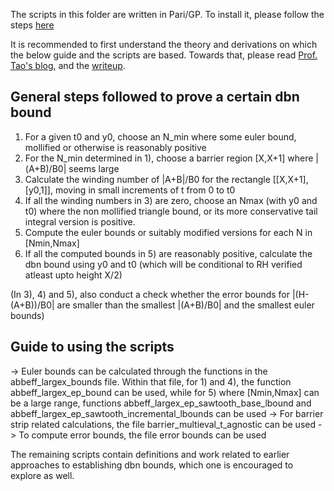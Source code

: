 The scripts in this folder are written in Pari/GP. To install it, please follow the steps <a href='https://pari.math.u-bordeaux.fr/'>here</a>

It is recommended to first understand the theory and derivations on which the below guide and the scripts are based. Towards that, please read <a href='https://terrytao.wordpress.com/'>Prof. Tao's blog</a>, and the <a href='https://github.com/km-git-acc/dbn_upper_bound/blob/master/Writeup/debruijn.pdf'>writeup</a>. 

General steps followed to prove a certain dbn bound 
-----------------------------------------------------------------------------------------------
1) For a given t0 and y0, choose an N_min where some euler bound, mollified or otherwise is reasonably positive
2) For the N_min determined in 1), choose a barrier region [X,X+1] where |(A+B)/B0| seems large
3) Calculate the winding number of |A+B|/B0 for the rectangle [[X,X+1],[y0,1]], moving in small increments of t from 0 to t0
4) If all the winding numbers in 3) are zero, choose an Nmax (with y0 and t0) where the non mollified triangle bound, or its more conservative tail integral version is positive.
5) Compute the euler bounds or suitably modified versions for each N in [Nmin,Nmax]
6) If all the computed bounds in 5) are reasonably positive, calculate the dbn bound using y0 and t0 (which will be conditional to RH verified atleast upto height X/2)

(In 3), 4) and 5), also conduct a check whether the error bounds for |(H-(A+B))/B0| are smaller than the smallest |(A+B)/B0| and the smallest euler bounds)

Guide to using the scripts
-------------------------------------------
-> Euler bounds can be calculated through the functions in the abbeff_largex_bounds file. Within that file, 
for 1) and 4), the function abbeff_largex_ep_bound can be used, 
while for 5) where [Nmin,Nmax] can be a large range, functions abbeff_largex_ep_sawtooth_base_lbound and abbeff_largex_ep_sawtooth_incremental_lbounds can be used
-> For barrier strip related calculations, the file barrier_multieval_t_agnostic can be used
-> To compute error bounds, the file error bounds can be used

The remaining scripts contain definitions and work related to earlier approaches to establishing dbn bounds, which one is encouraged to explore as well. 

